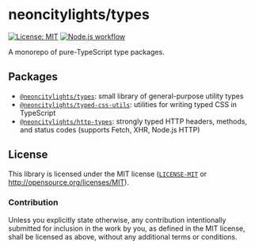 # neoncitylights/types

[![License: MIT](https://img.shields.io/badge/License-MIT-blue.svg?style=flat-square)](https://opensource.org/licenses/MIT)
[![Node.js workflow](https://img.shields.io/github/actions/workflow/status/neoncitylights/types/.github/workflows/main.yml?style=flat-square)](https://github.com/neoncitylights/types/actions/workflows/main.yml)

A monorepo of pure-TypeScript type packages.

## Packages

- [`@neoncitylights/types`](/packages/types): small library of general-purpose utility types
- [`@neoncitylights/typed-css-utils`](/packages/typed-css-utils): utilities for writing typed CSS in TypeScript
- [`@neoncitylights/http-types`](packages/http-types): strongly typed HTTP headers, methods, and status codes (supports Fetch, XHR, Node.js HTTP)

## License

This library is licensed under the MIT license ([`LICENSE-MIT`](./LICENSE) or <http://opensource.org/licenses/MIT>).

### Contribution

Unless you explicitly state otherwise, any contribution intentionally submitted for inclusion in the work by you, as defined in the MIT license, shall be licensed as above, without any additional terms or conditions.
